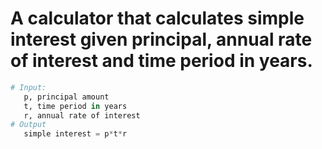 # A calculator that calculates simple interest given principal, annual rate of interest and time period in years.


```python
# Input:
   p, principal amount
   t, time period in years
   r, annual rate of interest
# Output
   simple interest = p*t*r
```
